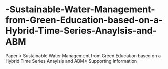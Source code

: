 # -Sustainable-Water-Management-from-Green-Education-based-on-a-Hybrid-Time-Series-Anaylsis-and-ABM
Paper &lt; Sustainable Water Management from Green Education based on a Hybrid Time Series Anaylsis and ABM> Supporting Information
